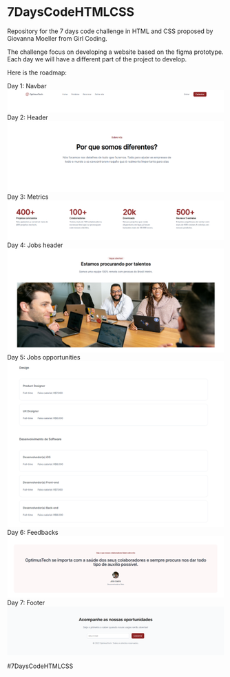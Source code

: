 # 7DaysCodeHTMLCSS

Repository for the 7 days code challenge in HTML and CSS proposed by Giovanna Moeller from Girl Coding.

The challenge focus on developing a website based on the figma prototype. Each day we will have a different part of the project to develop.

Here is the roadmap:

Day 1: Navbar
<br/>
<img src="files/images/progress/day1.png" alt="" srcset="">
<br/>
Day 2: Header
<br/>
<img src="files/images/progress/day2.png" alt="" srcset="">
<br/>
Day 3: Metrics
<br/>
<img src="files/images/progress/day3.png" alt="" srcset="">
<br/>
Day 4: Jobs header
<br/>
<img src="files/images/progress/day4.png" alt="" srcset="">
<br/>
Day 5: Jobs opportunities
<br/>
<img src="files/images/progress/day5.png" alt="" srcset="">
<br/>
Day 6: Feedbacks
<br/>
<img src="files/images/progress/day6.png" alt="" srcset="">
<br/>
Day 7: Footer
<br/>
<img src="files/images/progress/day7.png" alt="" srcset="">


#7DaysCodeHTMLCSS
